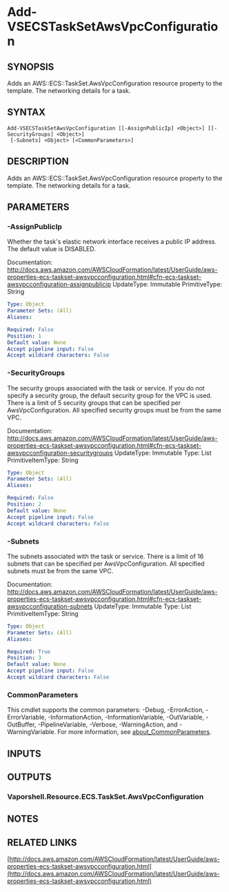 # Add-VSECSTaskSetAwsVpcConfiguration

## SYNOPSIS
Adds an AWS::ECS::TaskSet.AwsVpcConfiguration resource property to the template.
The networking details for a task.

## SYNTAX

```
Add-VSECSTaskSetAwsVpcConfiguration [[-AssignPublicIp] <Object>] [[-SecurityGroups] <Object>]
 [-Subnets] <Object> [<CommonParameters>]
```

## DESCRIPTION
Adds an AWS::ECS::TaskSet.AwsVpcConfiguration resource property to the template.
The networking details for a task.

## PARAMETERS

### -AssignPublicIp
Whether the task's elastic network interface receives a public IP address.
The default value is DISABLED.

Documentation: http://docs.aws.amazon.com/AWSCloudFormation/latest/UserGuide/aws-properties-ecs-taskset-awsvpcconfiguration.html#cfn-ecs-taskset-awsvpcconfiguration-assignpublicip
UpdateType: Immutable
PrimitiveType: String

```yaml
Type: Object
Parameter Sets: (All)
Aliases:

Required: False
Position: 1
Default value: None
Accept pipeline input: False
Accept wildcard characters: False
```

### -SecurityGroups
The security groups associated with the task or service.
If you do not specify a security group, the default security group for the VPC is used.
There is a limit of 5 security groups that can be specified per AwsVpcConfiguration.
All specified security groups must be from the same VPC.

Documentation: http://docs.aws.amazon.com/AWSCloudFormation/latest/UserGuide/aws-properties-ecs-taskset-awsvpcconfiguration.html#cfn-ecs-taskset-awsvpcconfiguration-securitygroups
UpdateType: Immutable
Type: List
PrimitiveItemType: String

```yaml
Type: Object
Parameter Sets: (All)
Aliases:

Required: False
Position: 2
Default value: None
Accept pipeline input: False
Accept wildcard characters: False
```

### -Subnets
The subnets associated with the task or service.
There is a limit of 16 subnets that can be specified per AwsVpcConfiguration.
All specified subnets must be from the same VPC.

Documentation: http://docs.aws.amazon.com/AWSCloudFormation/latest/UserGuide/aws-properties-ecs-taskset-awsvpcconfiguration.html#cfn-ecs-taskset-awsvpcconfiguration-subnets
UpdateType: Immutable
Type: List
PrimitiveItemType: String

```yaml
Type: Object
Parameter Sets: (All)
Aliases:

Required: True
Position: 3
Default value: None
Accept pipeline input: False
Accept wildcard characters: False
```

### CommonParameters
This cmdlet supports the common parameters: -Debug, -ErrorAction, -ErrorVariable, -InformationAction, -InformationVariable, -OutVariable, -OutBuffer, -PipelineVariable, -Verbose, -WarningAction, and -WarningVariable. For more information, see [about_CommonParameters](http://go.microsoft.com/fwlink/?LinkID=113216).

## INPUTS

## OUTPUTS

### Vaporshell.Resource.ECS.TaskSet.AwsVpcConfiguration
## NOTES

## RELATED LINKS

[http://docs.aws.amazon.com/AWSCloudFormation/latest/UserGuide/aws-properties-ecs-taskset-awsvpcconfiguration.html](http://docs.aws.amazon.com/AWSCloudFormation/latest/UserGuide/aws-properties-ecs-taskset-awsvpcconfiguration.html)

